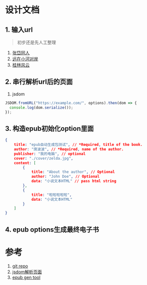 # 设计文档

## 1. 输入url
> 初步还是先人工整理
1. [张岱同人](https://mp.weixin.qq.com/mp/homepage?__biz=MzU3Nzg2Njk4MA==&hid=1&sn=848ae69ca5401956d2b865f094418aee&scene=18#wechat_redirect)
2. [远在小河对岸](https://mp.weixin.qq.com/s/z3aD-7cxHgti-VyfeHwaww)
3. [桂林风云](https://mp.weixin.qq.com/mp/appmsgalbum?__biz=MzAwMDU0NzkzMg==&action=getalbum&album_id=1652919484384362504&scene=173&from_msgid=2458542270&from_itemidx=2&count=3&nolastread=1#wechat_redirect)

## 2. 串行解析url后的页面
1. jsdom 
```javascript
JSDOM.fromURL("https://example.com/", options).then(dom => {
  console.log(dom.serialize());
});
```

## 3. 构造epub初始化option里面
```json
{
    title: "epub自动生成包测试", // *Required, title of the book.
    author: "席波波", // *Required, name of the author.
    publisher: "我的电脑", // optional
    cover: "./cover/zelda.jpg",
    content: [
        {
            title: "About the author", // Optional
            author: "John Doe", // Optional
            data: "小说文本HTML" // pass html string
        },
        {
            title: "啦啦啦啦啦",
            data: "小说文本HTML"
        }
    ]
}
```
## 4. epub options生成最终电子书

# 参考
1. [git repo](https://github.com/my19940202/epub_generator)
2. [jsdom解析页面](https://github.com/jsdom/jsdom)
3. [epub gen tool](https://github.com/cyrilis/epub-gen)